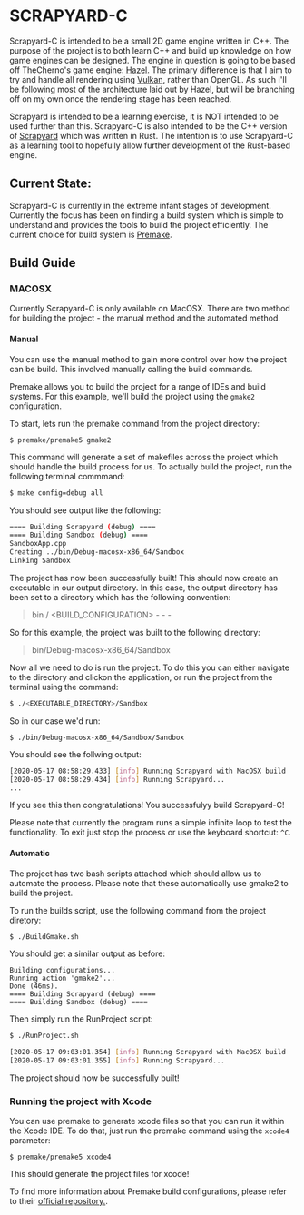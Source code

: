 # SCRAPYARD-C

Scrapyard-C is intended to be a small 2D game engine written in C++. The purpose of the project is to both learn C++ and build up knowledge on how game engines can be designed. The engine in question is going to be based off TheCherno's game engine: [Hazel](https://github.com/TheCherno/Hazel). The primary difference is that I aim to try and handle all rendering using [Vulkan](https://www.khronos.org/vulkan/), rather than OpenGL. As such I'll be following most of the architecture laid out by Hazel, but will be branching off on my own once the rendering stage has been reached. 

Scrapyard is intended to be a learning exercise, it is NOT intended to be used further than this. Scrapyard-C is also intended to be the C++ version of [Scrapyard](https://github.com/Raelr/scrapyard_engine) which was written in Rust. The intention is to use Scrapyard-C as a learning tool to hopefully allow further development of the Rust-based engine. 
 
## Current State:

Scrapyard-C is currently in the extreme infant stages of development. Currently the focus has been on finding a build system which is simple to understand and provides the tools to build the project efficiently. The current choice for build system is [Premake](https://github.com/premake/premake-core). 

## Build Guide

### MACOSX

Currently Scrapyard-C is only available on MacOSX. There are two method for building the project - the manual method and the automated method. 

#### Manual

You can use the manual method to gain more control over how the project can be build. This involved manually calling the build commands. 

Premake allows you to build the project for a range of IDEs and build systems. For this example, we'll build the project using the `gmake2` configuration.

To start, lets run the premake command from the project directory:

```
$ premake/premake5 gmake2
```

This command will generate a set of makefiles across the project which should handle the build process for us. To actually build the project, run the following terminal commmand:

```bash
$ make config=debug all
```

You should see output like the following:

```bash
==== Building Scrapyard (debug) ====
==== Building Sandbox (debug) ====
SandboxApp.cpp
Creating ../bin/Debug-macosx-x86_64/Sandbox
Linking Sandbox
```

The project has now been successfully built! This should now create an executable in our output directory. In this case, the output directory has been set to a directory which has the following convention:

> bin / <BUILD_CONFIGURATION> - <PLATFORM> - <ARCHITECTURE> - <PROJECT>

So for this example, the project was built to the following directory:

> bin/Debug-macosx-x86_64/Sandbox

Now all we need to do is run the project. To do this you can either navigate to the directory and clickon the application, or run the project from the terminal using the command:

```bash
$ ./<EXECUTABLE_DIRECTORY>/Sandbox
```

So in our case we'd run:

```
$ ./bin/Debug-macosx-x86_64/Sandbox/Sandbox
```

You should see the follwing output: 

```bash
[2020-05-17 08:58:29.433] [info] Running Scrapyard with MacOSX build
[2020-05-17 08:58:29.434] [info] Running Scrapyard...
...
```

If you see this then congratulations! You successfulyy build Scrapyard-C!

Please note that currently the program runs a simple infinite loop to test the functionality. To exit just stop the process or use the keyboard shortcut: `^C`.

#### Automatic

The project has two bash scripts attached which should allow us to automate the process. Please note that these automatically use gmake2 to build the project. 

To run the builds script, use the following command from the project diretory:

```bash
$ ./BuildGmake.sh
```

You should get a similar output as before: 

```
Building configurations...
Running action 'gmake2'...
Done (46ms).
==== Building Scrapyard (debug) ====
==== Building Sandbox (debug) ====
```

Then simply run the RunProject script:

```bash
$ ./RunProject.sh

[2020-05-17 09:03:01.354] [info] Running Scrapyard with MacOSX build
[2020-05-17 09:03:01.355] [info] Running Scrapyard...
```

The project should now be successfully built!

### Running the project with Xcode

You can use premake to generate xcode files so that you can run it within the Xcode IDE. To do that, just run the premake command using the `xcode4` parameter:

```
$ premake/premake5 xcode4
```

This should generate the project files for xcode!

To find more information about Premake build configurations, please refer to their [official repository.](https://github.com/premake/premake-core/wiki/Using-Premake).


